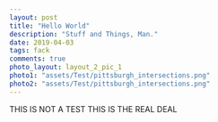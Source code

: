 ```yaml
---
layout: post
title: "Hello World"
description: "Stuff and Things, Man."
date: 2019-04-03
tags: fack
comments: true
photo_layout: layout_2_pic_1
photo1: "assets/Test/pittsburgh_intersections.png"
photo2: "assets/Test/pittsburgh_intersections.png"
---
```

THIS IS NOT A TEST THIS IS THE REAL DEAL
